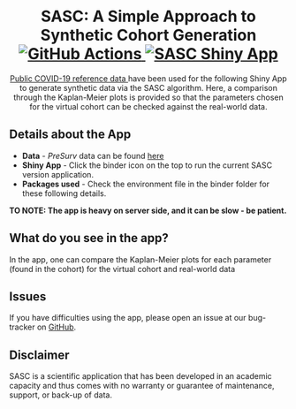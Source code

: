 <h1 align="center">
  <br>
    SASC:  A Simple Approach to Synthetic Cohort Generation
    <br>
   <a href="https://github.com/Fraunhofer-ITMP/SASC/actions/workflows/repo2docker.yml">
    <img src="https://github.com/Fraunhofer-ITMP/SASC/workflows/repo2docker/badge.svg"
         alt="GitHub Actions">
  </a>
  <a href="https://mybinder.org/v2/gh/Fraunhofer-ITMP/SASC/main?urlpath=shiny/">
    <img src="https://mybinder.org/badge_logo.svg" alt="SASC Shiny App">
  </a>
  <br>
</h1>

<p align="center">
<a href="https://github.com/HAIRLAB/Pre_Surv_COVID_19/tree/master/data"> Public COVID-19 reference data </a> have been used for the following Shiny App to generate synthetic data via the SASC algorithm. Here, a comparison through the Kaplan-Meier plots is provided so that the parameters chosen for the virtual cohort can be checked against the real-world data.
</p>


## Details about the App
- **Data** - *PreSurv* data can be found [here](https://github.com/HAIRLAB/Pre_Surv_COVID_19/tree/master/data)
- **Shiny App** - Click the binder icon on the top to run the current SASC version application.
- **Packages used** - Check the environment file in the binder folder for these following details.

<b>TO NOTE: The app is heavy on server side, and it can be slow - be patient.</b> 

## What do you see in the app?
In the app, one can compare the Kaplan-Meier plots for each parameter (found in the cohort) for the virtual cohort and real-world data


## Issues
If you have difficulties using the app, please open an issue at our bug-tracker on [GitHub](https://github.com/Fraunhofer-ITMP/SASC/issues).


## Disclaimer
SASC is a scientific application that has been developed in an academic capacity and thus comes with no warranty or guarantee of maintenance, support, or back-up of data.
